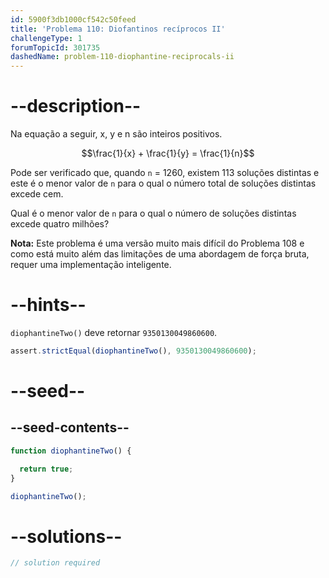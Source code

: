 ```yaml
---
id: 5900f3db1000cf542c50feed
title: 'Problema 110: Diofantinos recíprocos II'
challengeType: 1
forumTopicId: 301735
dashedName: problem-110-diophantine-reciprocals-ii
---
```


# --description--

Na equação a seguir, x, y e n são inteiros positivos.

$$\frac{1}{x} + \frac{1}{y} = \frac{1}{n}$$

Pode ser verificado que, quando `n` = 1260, existem 113 soluções distintas e este é o menor valor de `n` para o qual o número total de soluções distintas excede cem.

Qual é o menor valor de `n` para o qual o número de soluções distintas excede quatro milhões?

**Nota:** Este problema é uma versão muito mais difícil do Problema 108 e como está muito além das limitações de uma abordagem de força bruta, requer uma implementação inteligente.

# --hints--

`diophantineTwo()` deve retornar `9350130049860600`.

```js
assert.strictEqual(diophantineTwo(), 9350130049860600);
```

# --seed--

## --seed-contents--

```js
function diophantineTwo() {

  return true;
}

diophantineTwo();
```

# --solutions--

```js
// solution required
```
